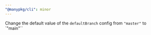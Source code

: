 ```yaml
---
"@manypkg/cli": minor
---
```


Change the default value of the `defaultBranch` config from `"master"` to `"main"``
